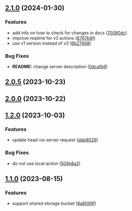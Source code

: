 ## [2.1.0](https://github.com/diplodoc-platform/docs-release-action/compare/v2.0.5...v2.1.0) (2024-01-30)


### Features

* add info on how to check for changes in docs ([70080dc](https://github.com/diplodoc-platform/docs-release-action/commit/70080dc4e3ce6c3d4ebf11695137b1cfbc13fa14))
* improve readme for v3 actions ([6767b4f](https://github.com/diplodoc-platform/docs-release-action/commit/6767b4f43ce14662d96729075777db80c0735d0d))
* use v1 version instead of v3 ([6b27468](https://github.com/diplodoc-platform/docs-release-action/commit/6b27468577215975a4cb18c84ce76f161de8911d))


### Bug Fixes

* **README:** change server description ([0dcafb6](https://github.com/diplodoc-platform/docs-release-action/commit/0dcafb67624701335f851962c715539e69a77b54))

## [2.0.5](https://github.com/diplodoc-platform/docs-release-action/compare/v2.0.0...v2.0.5) (2023-10-23)

## [2.0.0](https://github.com/diplodoc-platform/docs-release-action/compare/v1.2.0...v2.0.0) (2023-10-22)

## [1.2.0](https://github.com/diplodoc-platform/docs-release-action/compare/v1.1.0...v1.2.0) (2023-10-03)


### Features

* update head via server request ([dab8029](https://github.com/diplodoc-platform/docs-release-action/commit/dab80293baf0fd1788a1f50f2b37b51fb80b8076))


### Bug Fixes

* do not use local action ([509e8a2](https://github.com/diplodoc-platform/docs-release-action/commit/509e8a23d6156b273d8b0641754473b3e732a224))

## [1.1.0](https://github.com/diplodoc-platform/docs-release-action/compare/v1.0.0...v1.1.0) (2023-08-15)


### Features

* support shared storage bucket ([8a8099f](https://github.com/diplodoc-platform/docs-release-action/commit/8a8099f70afc7dea831f7ffedddcf6ab50eb0cb8))

